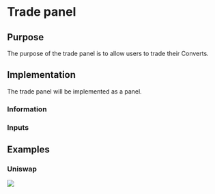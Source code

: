 # Trade panel

## Purpose

The purpose of the trade panel is to allow users to trade their Converts.

## Implementation

The trade panel will be implemented as a panel.

### Information

### Inputs

## Examples

### Uniswap

![](../../../assets/uniswap/convert.png)
